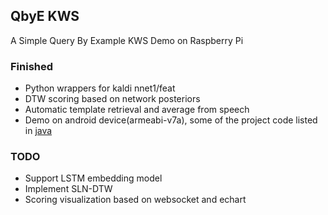 ## QbyE KWS
A Simple Query By Example KWS Demo on Raspberry Pi

### Finished
* Python wrappers for kaldi nnet1/feat
* DTW scoring based on network posteriors
* Automatic template retrieval and average from speech
* Demo on android device(armeabi-v7a), some of the project code listed in [java](java)

### TODO
* Support LSTM embedding model
* Implement SLN-DTW
* Scoring visualization based on websocket and echart



